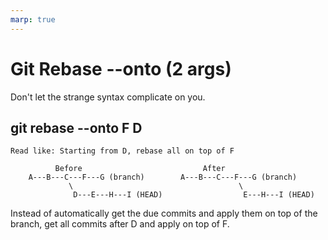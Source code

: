 ```yaml
---
marp: true
---
```


# Git Rebase --onto (2 args)

Don't let the strange syntax complicate on you.

## git rebase --onto F D
`Read like: Starting from D, rebase all on top of F`

```
          Before                           After
    A---B---C---F---G (branch)        A---B---C---F---G (branch)
             \                                     \
              D---E---H---I (HEAD)                  E---H---I (HEAD)
```

Instead of automatically get the due commits and apply them on top of the branch, get all commits after D and apply on top of F.